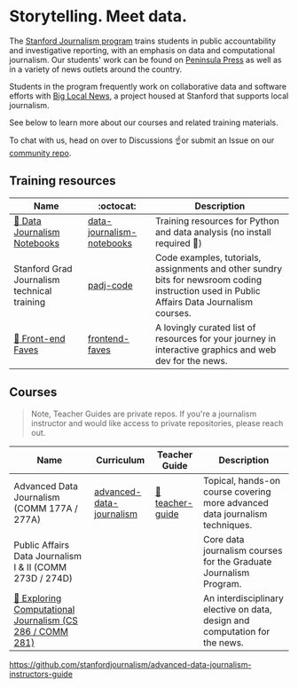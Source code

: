 # Storytelling. Meet data.

The [Stanford Journalism program](https://journalism.stanford.edu/curriculum) trains students in public accountability and investigative reporting, with an emphasis on data and computational journalism. Our students' work can be found on [Peninsula Press](https://peninsulapress.com/) as well as in a variety of news outlets around the country. 

Students in the program frequently work on collaborative data and software efforts with [Big Local News](https://github.com/biglocalnews), a project housed at Stanford that supports local journalism.

See below to learn more about our courses and related training materials.

To chat with us, head on over to Discussions ☝️or submit an Issue on our [community repo](https://github.com/stanfordjournalism/community/issues).

## Training resources

| Name  | :octocat: | Description |
| ------|-----------| ------------- |
| [:link: Data Journalism Notebooks](https://stanfordjournalism.github.io/data-journalism-notebooks/lab?path=README.ipynb) | [data-journalism-notebooks](https://github.com/stanfordjournalism/data-journalism-notebooks) | Training resources for Python and data analysis (no install required :metal:)|
| Stanford Grad Journalism technical training | [padj-code](https://github.com/stanfordjournalism/padj-code) | Code examples, tutorials, assignments and other sundry bits for newsroom coding instruction used in Public Affairs Data Journalism courses. |
| [:link: Front-end Faves](https://stanfordjournalism.github.io/frontend-faves/) | [frontend-faves](https://github.com/stanfordjournalism/frontend-faves) | A lovingly curated list of resources for your journey in interactive graphics and web dev for the news. |

## Courses

> Note, Teacher Guides are private repos. If you're a journalism instructor and would like access to private repositories, please reach out.

| Name | Curriculum | Teacher Guide | Description | 
| -----|-----------|-----------------|-------------|
| Advanced Data Journalism (COMM 177A / 277A) | [advanced-data-journalism](https://github.com/stanfordjournalism/advanced-data-journalism) | [🔐teacher-guide](https://github.com/stanfordjournalism/advanced-data-journalism-teacher-guide) | Topical, hands-on course covering more advanced data journalism techniques. |
| Public Affairs Data Journalism I & II (COMM 273D / 274D) | | | Core data journalism courses for the Graduate Journalism Program. |
| [:link: Exploring Computational Journalism (CS 286 / COMM 281)](https://ecj.stanford.edu/) | | | An interdisciplinary elective on data, design and computation for the news. |


https://github.com/stanfordjournalism/advanced-data-journalism-instructors-guide





